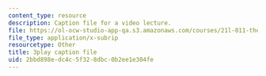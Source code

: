 ```yaml
---
content_type: resource
description: Caption file for a video lecture.
file: https://ol-ocw-studio-app-qa.s3.amazonaws.com/courses/21l-011-the-film-experience-fall-2013/2bbd898edc4c5f328dbc0b2ee1e304fe_BgozyEIGsuc.vtt
file_type: application/x-subrip
resourcetype: Other
title: 3play caption file
uid: 2bbd898e-dc4c-5f32-8dbc-0b2ee1e304fe
---
```

